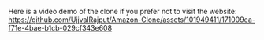 Here is a video demo of the clone if you prefer not to visit the website:
https://github.com/UjjvalRajput/Amazon-Clone/assets/101949411/171009ea-f71e-4bae-b1cb-029cf343e608
